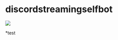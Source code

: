 # discordstreamingselfbot

<img src='https://media.discordapp.net/attachments/1048623219000754186/1053798241868730569/image.png'/>

*test

